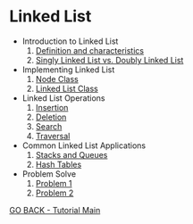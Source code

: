 # Linked List

*	Introduction to Linked List
    1.  [Definition and characteristics](2-LinkedList-Intro-1.md)
    2.  [Singly Linked List vs. Doubly Linked List](2-LinkedList-Intro-2.md)  
*   Implementing Linked List
    1.  [Node Class](2-LinkedList-Imp-1.md)
    2.  [Linked List Class](2-LinkedList-Imp-2.md)
*   Linked List Operations
    1.  [Insertion](2-LinkedList-Oper-1.md)
    2.  [Deletion](2-LinkedList-Oper-2.md)
    3.  [Search](2-LinkedList-Oper-3.md) 
    3.  [Traversal](2-LinkedList-Oper-4.md) 
*   Common Linked List Applications
    1.  [Stacks and Queues](2-LinkedList-App-1.md)
    2.  [Hash Tables](2-LinkedList-App-2.md)
*   Problem Solve
    1.  [Problem 1](2-LinkedList-Prob-1.md)
    2.  [Problem 2](2-LinkedList-Prob-2.md)

[GO BACK - Tutorial Main](Tutorial.md)

